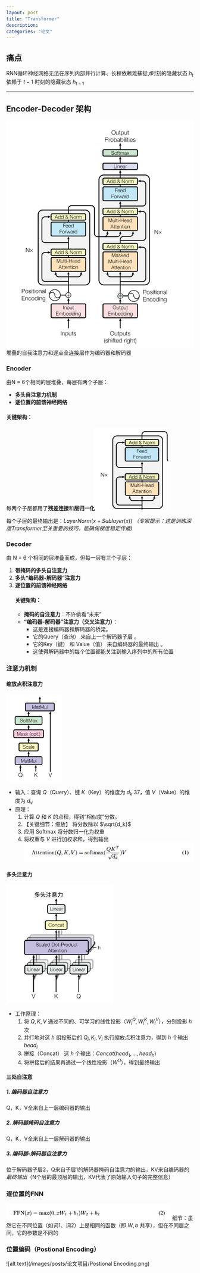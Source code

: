 ```yaml
---
layout: post
title: "Transformer"
description: 
categories: "论文"
---
```

## 痛点
RNN循环神经网络无法在序列内部并行计算、长程依赖难捕捉,$t$时刻的隐藏状态 $h_t$ 依赖于 $t-1$ 时刻的隐藏状态 $h_{t-1}$ 



-----------------------------------
## Encoder-Decoder 架构
![alt text](/images/posts/论文项目/transformer.png)
堆叠的自我注意力和逐点全连接层作为编码器和解码器

### Encoder
由N = 6个相同的层堆叠，每层有两个子层：
- **多头自注意力机制**
- **逐位置的前馈神经网络**
#### 关键架构： 
每两个子层都用了**残差连接**和**层归一化**![alt text](/images/posts/论文项目/encoder.png)

每个子层的最终输出是：$LayerNorm(x + Sublayer(x))$ 
*（专家提示：这是训练深度Transformer至关重要的技巧，能确保梯度稳定传播)*

### Decoder
由 N = 6 个相同的层堆叠而成，但每一层有三个子层：
1. **带掩码的多头自注意力**
2. **多头“编码器-解码器”注意力**
3. **逐位置的前馈神经网络**
    #### 关键架构：
      - **掩码的自注意力**：不许偷看“未来”
      - **“编码器-解码器”注意力（交叉注意力）**：
         - 这是连接编码器和解码器的桥梁。
         - 它的Query（查询） 来自上一个解码器子层 。
         - 它的Key（键） 和 Value（值） 来自编码器的最终输出 。
         - 这使得解码器中的每个位置都能关注到输入序列中的所有位置


### 注意力机制
#### 缩放点积注意力  
![alt text](/images/posts/论文项目/缩放点积注意力.png)
   - 输入：查询 $Q$（Query）、键 $K$（Key）的维度为 $d_k$ 37，值 $V$（Value）的维度为 $d_v$
   - 原理：
       1. 计算 $Q$ 和 $K$ 的点积，得到“相似度”分数。
       2. 【关键细节：缩放】 将分数除以 $\sqrt{d_k}$ 
       3. 应用 Softmax 将分数归一化为权重 
       4. 将权重与 $V$ 进行加权求和，得到输出 
![alt text](/images/posts/论文项目/注意力1公式.png)

#### 多头注意力
![alt text](/images/posts/论文项目/多头.png)
- 工作原理：
    1. 将 $Q, K, V$ 通过不同的、可学习的线性投影（$W_i^Q, W_i^K, W_i^V$），分别投影 $h$ 次 
    2. 并行地对这 $h$ 组投影后的 $Q_i, K_i, V_i$ 执行缩放点积注意力，得到 $h$ 个输出 $head_i$ 
    3. 拼接（Concat） 这 $h$ 个输出：$Concat(head_1, ..., head_h)$ 
    4. 将拼接后的结果再通过一个线性投影（$W^O$），得到最终输出 

#### 三处自注意
##### 1. 编码器自注意力
Q，K，V全来自上一层编码器的输出
##### 2. 解码器掩码自注意力
Q，K，V全来自上一层解码器的输出
##### 3. 编码器-解码器自注意力
位于解码器子层2，Q来自子层1的解码器掩码自注意力的输出，KV来自编码器的*最终输出*（N个层的最顶层的输出，KV代表了原始输入句子的完整信息）


### 逐位置的FNN
![alt text](/images/posts/论文项目/FNN.png)
细节：虽然它在不同位置（如词1、词2）上是相同的函数（即 $W, b$ 共享），但在不同层之间，它的参数是不同的

### 位置编码（Postional Encoding）
![alt text](/images/posts/论文项目/Postional Encoding.png)


